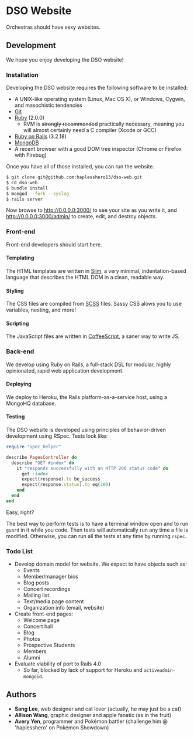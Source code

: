 # DSO Website
Orchestras should have sexy websites.

## Development
We hope you enjoy developing the DSO website!

### Installation
Developing the DSO website requires the following software to be installed:

* A UNIX-like operating system (Linux, Mac OS X), or Windows, Cygwin, and masochistic tendencies
* [Git](http://git-scm.com/)
* [Ruby](http://www.ruby-lang.org/) (2.0.0)
    * RVM is ~~strongly recommended~~ practically necessary, meaning you will almost certainly need a C compiler (Xcode or GCC)
* [Ruby on Rails](http://rubyonrails.org/) (3.2.18)
* [MongoDB](http://www.mongodb.org/)
* A recent browser with a good DOM tree inspector (Chrome or Firefox with Firebug)

Once you have all of those installed, you can run the website.

```bash
$ git clone git@github.com:haplesshero13/dso-web.git
$ cd dso-web
$ bundle install
$ mongod --fork --syslog
$ rails server
```

Now browse to <http://0.0.0.0:3000/> to see your site as you write it, and <http://0.0.0.0:3000/admin/> to create, edit, and destroy objects.

### Front-end
Front-end developers should start here.

#### Templating
The HTML templates are written in [Slim](http://slim-lang.com/), a very minimal, indentation-based language that describes the HTML DOM in a clean, readable way.

#### Styling
The CSS files are compiled from [SCSS](http://sass-lang.com/) files. Sassy CSS alows you to use variables, nesting, and more!

#### Scripting
The JavaScript files are written in [CoffeeScript](http://coffeescript.org/), a saner way to write JS.

### Back-end
We develop using Ruby on Rails, a full-stack DSL for modular, highly opinionated, rapid web application development.

#### Deploying
We deploy to Heroku, the Rails platform-as-a-service host, using a MongoHQ database.

#### Testing
The DSO website is developed using principles of behavior-driven development using RSpec. Tests look like:

```ruby
require "spec_helper"

describe PagesController do
  describe "GET #index" do
    it "responds successfully with an HTTP 200 status code" do
      get :index
      expect(response).to be_success
      expect(response.status).to eq(200)
    end
  end
end
```

Easy, right?

The best way to perform tests is to have a terminal window open and to run `guard` in it while you code. Then tests will automatically run any time a file is modified. Otherwise, you can run all the tests at any time by running `rspec`.

### Todo List
* Develop domain model for website. We expect to have objects such as:
    * Events
    * Member/manager bios
    * Blog posts
    * Concert recordings
    * Mailing list
    * Text/media page content
    * Organization info (email, website)
* Create front-end pages:
    * Welcome page
    * Concert hall
    * Blog
    * Photos
    * Prospective Students
    * Members
    * Alumni
* Evaluate viability of port to Rails 4.0
    * So far, blocked by lack of support for Heroku and `activeadmin-mongoid`.

## Authors
* **Sang Lee**, web designer and cat lover (actually, he may just be a cat)
* **Allison Wang**, graphic designer and apple fanatic (as in the fruit)
* **Avery Yen**, programmer and Pokémon battler (challenge him @ 'haplesshero' on Pokémon Showdown)